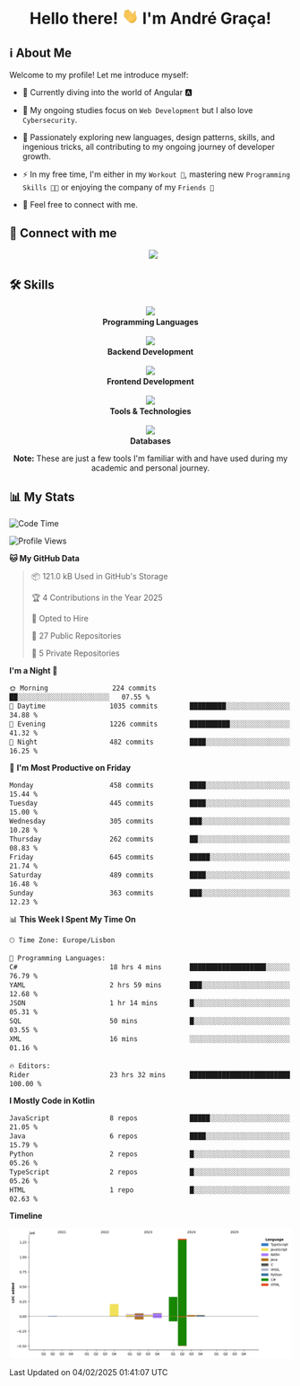 <h1 align="center">Hello there! <img src="https://raw.githubusercontent.com/ABSphreak/ABSphreak/master/gifs/Hi.gif" width="30"> I'm André Graça!</h1>

## ℹ️ About Me

Welcome to my profile! Let me introduce myself:

- 🔭 Currently diving into the world of Angular 🅰️

- 🌱 My ongoing studies focus on `Web Development` but I also love `Cybersecurity`.
 
- 🚀 Passionately exploring new languages, design patterns, skills, and ingenious tricks, all contributing to my ongoing journey of developer growth.

- ⚡ In my free time, I'm either in my `Workout 💪`, mastering new `Programming Skills 👨‍💻` or enjoying the company of my `Friends 👥`

- 💬 Feel free to connect with me.

## 🤝 Connect with me

<p align="center">
  <a style="margin-left: 10px;" target="_blank" href="mailto:andre.graca.2001@gmail.com">
    <img width="50px" src="https://static.vecteezy.com/system/resources/previews/022/484/516/non_2x/google-mail-gmail-icon-logo-symbol-free-png.png">
  </a>
</p>

## 🛠️ Skills

<div align="center">
  <p align="center">
    <img src="https://skillicons.dev/icons?i=kotlin,java,js,ts,python,c&perline=6" /><br/>
    <b>Programming Languages</b><br/><br/>
    <img src="https://skillicons.dev/icons?i=spring,nodejs,express&perline=5" /><br/>
    <b>Backend Development</b><br/><br/>
    <img src="https://skillicons.dev/icons?i=react,nextjs,html,css,bootstrap,tailwind&perline=6" /><br/>
    <b>Frontend Development</b><br/><br/>
    <img src="https://skillicons.dev/icons?i=docker,linux,bash,git,github,androidstudio,jenkins,postman&perline=9" /><br/>
    <b>Tools & Technologies</b><br/><br/>
    <img src="https://skillicons.dev/icons?i=postgres,mongodb&perline=2" /><br/>
    <b>Databases</b>
  </p> 
  <p align="center"><b>Note:</b> These are just a few tools I'm familiar with and have used during my academic and personal journey.</p>
</div>

## 📊 My Stats

<!--START_SECTION:waka-->
![Code Time](http://img.shields.io/badge/Code%20Time-1%2C716%20hrs%2053%20mins-blue)

![Profile Views](http://img.shields.io/badge/Profile%20Views-4-blue)

**🐱 My GitHub Data** 

> 📦 121.0 kB Used in GitHub's Storage 
 > 
> 🏆 4 Contributions in the Year 2025
 > 
> 💼 Opted to Hire
 > 
> 📜 27 Public Repositories 
 > 
> 🔑 5 Private Repositories 
 > 
**I'm a Night 🦉** 

```text
🌞 Morning                224 commits         ██░░░░░░░░░░░░░░░░░░░░░░░   07.55 % 
🌆 Daytime                1035 commits        █████████░░░░░░░░░░░░░░░░   34.88 % 
🌃 Evening                1226 commits        ██████████░░░░░░░░░░░░░░░   41.32 % 
🌙 Night                  482 commits         ████░░░░░░░░░░░░░░░░░░░░░   16.25 % 
```
📅 **I'm Most Productive on Friday** 

```text
Monday                   458 commits         ████░░░░░░░░░░░░░░░░░░░░░   15.44 % 
Tuesday                  445 commits         ████░░░░░░░░░░░░░░░░░░░░░   15.00 % 
Wednesday                305 commits         ███░░░░░░░░░░░░░░░░░░░░░░   10.28 % 
Thursday                 262 commits         ██░░░░░░░░░░░░░░░░░░░░░░░   08.83 % 
Friday                   645 commits         █████░░░░░░░░░░░░░░░░░░░░   21.74 % 
Saturday                 489 commits         ████░░░░░░░░░░░░░░░░░░░░░   16.48 % 
Sunday                   363 commits         ███░░░░░░░░░░░░░░░░░░░░░░   12.23 % 
```


📊 **This Week I Spent My Time On** 

```text
🕑︎ Time Zone: Europe/Lisbon

💬 Programming Languages: 
C#                       18 hrs 4 mins       ███████████████████░░░░░░   76.79 % 
YAML                     2 hrs 59 mins       ███░░░░░░░░░░░░░░░░░░░░░░   12.68 % 
JSON                     1 hr 14 mins        █░░░░░░░░░░░░░░░░░░░░░░░░   05.31 % 
SQL                      50 mins             █░░░░░░░░░░░░░░░░░░░░░░░░   03.55 % 
XML                      16 mins             ░░░░░░░░░░░░░░░░░░░░░░░░░   01.16 % 

🔥 Editors: 
Rider                    23 hrs 32 mins      █████████████████████████   100.00 % 
```

**I Mostly Code in Kotlin** 

```text
JavaScript               8 repos             █████░░░░░░░░░░░░░░░░░░░░   21.05 % 
Java                     6 repos             ████░░░░░░░░░░░░░░░░░░░░░   15.79 % 
Python                   2 repos             █░░░░░░░░░░░░░░░░░░░░░░░░   05.26 % 
TypeScript               2 repos             █░░░░░░░░░░░░░░░░░░░░░░░░   05.26 % 
HTML                     1 repo              █░░░░░░░░░░░░░░░░░░░░░░░░   02.63 % 
```



**Timeline**

![Lines of Code chart](https://raw.githubusercontent.com/AndreGraca3/AndreGraca3/main/assets/bar_graph.png)


 Last Updated on 04/02/2025 01:41:07 UTC
<!--END_SECTION:waka-->
